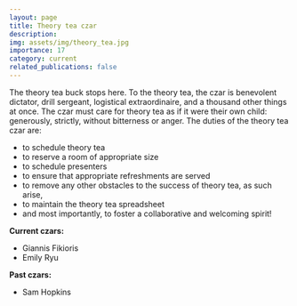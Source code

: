 ```yaml
---
layout: page
title: Theory tea czar
description:
img: assets/img/theory_tea.jpg
importance: 17
category: current
related_publications: false
---
```


The theory tea buck stops here. To the theory tea, the czar is benevolent dictator, drill sergeant, logistical extraordinaire, and a thousand other things at once. The czar must care for theory tea as if it were their own child: generously, strictly, without bitterness or anger. The duties of the theory tea czar are:

- to schedule theory tea
- to reserve a room of appropriate size
- to schedule presenters
- to ensure that appropriate refreshments are served
- to remove any other obstacles to the success of theory tea, as such arise,
- to maintain the theory tea spreadsheet
- and most importantly, to foster a collaborative and welcoming spirit!

**Current czars:**

- Giannis Fikioris
- Emily Ryu

**Past czars:**

- Sam Hopkins
